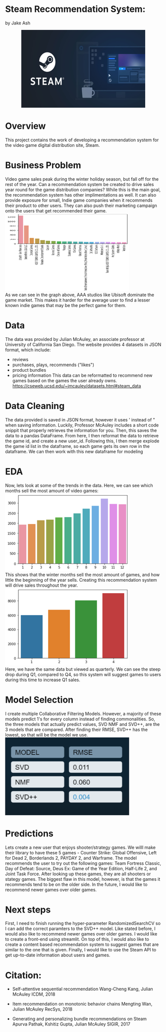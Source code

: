 # Steam Recommendation System:

by Jake Ash

<p align="center"><img src="images/steam_pic.jpeg" width="400" height="250" /></p>

# Overview
This project contains the work of developing a recommendation system for the video game digital distribution site, Steam.

# Business Problem
Video game sales peak during the winter holiday season, but fall off for the rest of the year. Can a recommendation system be created to drive sales year round for the game distribution companies? 
While this is the main goal, the recommendation system has other implimentations as well. It can also provide exposure for small, Indie game companies when it recommends their product to other users. They can also push their marketing campaign onto the users that get recommended their game.
<br />
<img src="images/publishers.png" width="400" height="250" /><br/>
As we can see in the graph above, AAA studios like Ubisoft dominate the game market. This makes it harder for the average user to find a lesser known indie games that may be the perfect game for them.
# Data
The data was provided by Julian McAuley, an associate professor at University of California San Diego. The website provides 4 datasets in JSON format, which include:
* reviews
* purchases, plays, recommends ("likes")
* product bundles
* pricing information
This data can be reformatted to recommend new games based on the games the user already owns.
https://cseweb.ucsd.edu/~jmcauley/datasets.html#steam_data

# Data Cleaning
The data provided is saved in JSON format, however it uses ' instead of " when saving information. Luckily, Professor McAuley includes a short code snippit that properly retrieves the information for you. Then, this saves the data to a pandas DataFrame. From here, I then reformat the data to retrieve the game id, and create a new user_id. Following this, I then merge explode the game id list in the dataframe, so each game gets its own row in the dataframe. We can then work with this new dataframe for modeling

# EDA
Now, lets look at some of the trends in the data. Here, we can see which months sell the most amount of video games:
<br />
<img src="images/months.png" width="400" height="250" />
<br />
This shows that the winter months sell the most amount of games, and how little the beginning of the year sells. Creating this recommendation system will drive sales throughout the year.
<br />
<img src="images/quarter.png" width="400" height="250" />
<br />
Here, we have the same data but viewed as quarterly. We can see the steep drop during Q1, compared to Q4, so this system will suggest games to users during this time to increase Q1 sales.
# Model Selection

I create multiple Collaborative Filtering Models. However, a majority of these models predict 1's for every column instead of finding commonalities. So, the three models that actually predict values, SVD NMF and SVD++, are the 3 models that are compared. After finding their RMSE, SVD++ has the lowest, so that will be the model we use.
<br />
<img src="images/models.PNG" width="400" height="250" />
<br />


# Predictions

Lets create a new user that enjoys shooter/strategy games. We willl make their library to have these 5 games - Counter Strike: Global Offensive, Left for Dead 2, Borderlands 2, PAYDAY 2, and Warframe. The model recommends the user to try out the following games: Team Fortress Classic, Day of Defeat: Source, Deus Ex: Game of the Year Edition, Half-Life 2, and Joint Task Force. After looking up these games, they are all shooters or stategy games. The biggest flaw in this model, however, is that the games it recommends tend to be on the older side. In the future, I would like to recommend newer games over older games.
 


# Next steps
First, I need to finish running the hyper-parameter RandomizedSearchCV so I can add the correct paramters to the SVD++ model. Like stated before, I would also like to recommend newer games over older games. I would like to create a front-end using streamlit. On top of this, I would also like to create a content based recommendation system to suggest games that are similar to the one that is given. Finally, I would like to use the Steam API to get up-to-date information about users and games.

# Citation:

* Self-attentive sequential recommendation
Wang-Cheng Kang, Julian McAuley
ICDM, 2018

* Item recommendation on monotonic behavior chains
Mengting Wan, Julian McAuley
RecSys, 2018

* Generating and personalizing bundle recommendations on Steam
Apurva Pathak, Kshitiz Gupta, Julian McAuley
SIGIR, 2017